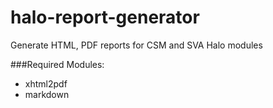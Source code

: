 halo-report-generator
=====================

Generate HTML, PDF reports for CSM and SVA Halo modules

###Required Modules:
* xhtml2pdf
* markdown

